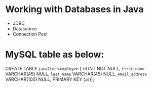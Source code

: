 # Working with Databases in Java
- JDBC
- Datasource
- Connection Pool


# MySQL table as below:
CREATE TABLE `java2tech`.`employee` (
  `id` INT NOT NULL,
  `first_name` VARCHAR(45) NULL,
  `last_name` VARCHAR(45) NULL,
  `email_address` VARCHAR(100) NULL,
  PRIMARY KEY (`id`));

